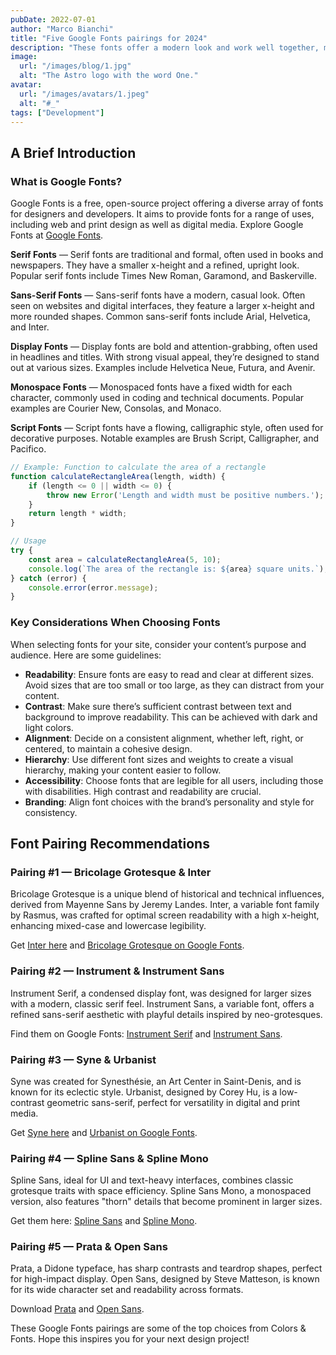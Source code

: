 ```yaml
---
pubDate: 2022-07-01
author: "Marco Bianchi"
title: "Five Google Fonts pairings for 2024"
description: "These fonts offer a modern look and work well together, making them a great choice for your next project."
image:
  url: "/images/blog/1.jpg"
  alt: "The Astro logo with the word One."
avatar:
  url: "/images/avatars/1.jpeg"
  alt: "#_"
tags: ["Development"]
---
```


## A Brief Introduction
### What is Google Fonts?

Google Fonts is a free, open-source project offering a diverse array of fonts for designers and developers. It aims to provide fonts for a range of uses, including web and print design as well as digital media. Explore Google Fonts at [Google Fonts](https://fonts.google.com/).

**Serif Fonts** — Serif fonts are traditional and formal, often used in books and newspapers. They have a smaller x-height and a refined, upright look. Popular serif fonts include Times New Roman, Garamond, and Baskerville.

**Sans-Serif Fonts** — Sans-serif fonts have a modern, casual look. Often seen on websites and digital interfaces, they feature a larger x-height and more rounded shapes. Common sans-serif fonts include Arial, Helvetica, and Inter.

**Display Fonts** — Display fonts are bold and attention-grabbing, often used in headlines and titles. With strong visual appeal, they’re designed to stand out at various sizes. Examples include Helvetica Neue, Futura, and Avenir.

**Monospace Fonts** — Monospaced fonts have a fixed width for each character, commonly used in coding and technical documents. Popular examples are Courier New, Consolas, and Monaco.

**Script Fonts** — Script fonts have a flowing, calligraphic style, often used for decorative purposes. Notable examples are Brush Script, Calligrapher, and Pacifico.

```js
// Example: Function to calculate the area of a rectangle
function calculateRectangleArea(length, width) {
    if (length <= 0 || width <= 0) {
        throw new Error('Length and width must be positive numbers.');
    }
    return length * width;
}

// Usage
try {
    const area = calculateRectangleArea(5, 10);
    console.log(`The area of the rectangle is: ${area} square units.`);
} catch (error) {
    console.error(error.message);
}

```

### Key Considerations When Choosing Fonts

When selecting fonts for your site, consider your content’s purpose and audience. Here are some guidelines:

- **Readability**: Ensure fonts are easy to read and clear at different sizes. Avoid sizes that are too small or too large, as they can distract from your content.
- **Contrast**: Make sure there’s sufficient contrast between text and background to improve readability. This can be achieved with dark and light colors.
- **Alignment**: Decide on a consistent alignment, whether left, right, or centered, to maintain a cohesive design.
- **Hierarchy**: Use different font sizes and weights to create a visual hierarchy, making your content easier to follow.
- **Accessibility**: Choose fonts that are legible for all users, including those with disabilities. High contrast and readability are crucial.
- **Branding**: Align font choices with the brand’s personality and style for consistency.

## Font Pairing Recommendations

### Pairing #1 — Bricolage Grotesque & Inter

Bricolage Grotesque is a unique blend of historical and technical influences, derived from Mayenne Sans by Jeremy Landes. Inter, a variable font family by Rasmus, was crafted for optimal screen readability with a high x-height, enhancing mixed-case and lowercase legibility.

Get [Inter here](https://rsms.me/inter/) and [Bricolage Grotesque on Google Fonts](https://fonts.google.com/specimen/Bricolage+Grotesque?query=bricolage).



### Pairing #2 — Instrument & Instrument Sans

Instrument Serif, a condensed display font, was designed for larger sizes with a modern, classic serif feel. Instrument Sans, a variable font, offers a refined sans-serif aesthetic with playful details inspired by neo-grotesques.

Find them on Google Fonts: [Instrument Serif](https://fonts.google.com/specimen/Instrument+Serif?query=instrument) and [Instrument Sans](https://fonts.google.com/specimen/Instrument+Sans?query=instrument+sans).



### Pairing #3 — Syne & Urbanist

Syne was created for Synesthésie, an Art Center in Saint-Denis, and is known for its eclectic style. Urbanist, designed by Corey Hu, is a low-contrast geometric sans-serif, perfect for versatility in digital and print media.

Get [Syne here](https://fonts.google.com/specimen/Syne/about?query=syne) and [Urbanist on Google Fonts](https://fonts.google.com/specimen/Urbanist?query=urbanist).



### Pairing #4 — Spline Sans & Spline Mono

Spline Sans, ideal for UI and text-heavy interfaces, combines classic grotesque traits with space efficiency. Spline Sans Mono, a monospaced version, also features "thorn" details that become prominent in larger sizes.

Get them here: [Spline Sans](https://fonts.google.com/specimen/spline+Sans?query=spline+sans) and [Spline Mono](https://fonts.google.com/specimen/Spline+Sans+Mono/about?query=spline+).



### Pairing #5 — Prata & Open Sans

Prata, a Didone typeface, has sharp contrasts and teardrop shapes, perfect for high-impact display. Open Sans, designed by Steve Matteson, is known for its wide character set and readability across formats.

Download [Prata](https://fonts.google.com/specimen/Prata/about?query=prata) and [Open Sans](https://fonts.google.com/specimen/Open+Sans/about?query=open).



These Google Fonts pairings are some of the top choices from Colors & Fonts. Hope this inspires you for your next design project!
